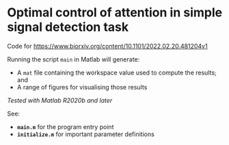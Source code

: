 # Optimal control of attention in simple signal detection task 

Code for https://www.biorxiv.org/content/10.1101/2022.02.20.481204v1

Running the script `main` in Matlab will generate:
- A `mat` file containing the workspace value used to compute the results; and
- A range of figures for visualising those results

*Tested with Matlab R2020b and later*

See:
- **`main.m`** for the program entry point
- **`initialize.m`** for important parameter definitions


